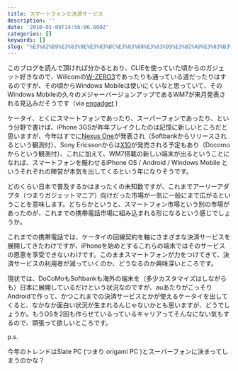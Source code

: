 ```yaml
---
title: スマートフォンと決済サービス
description: ''
date: '2010-01-09T14:56:06.000Z'
categories: []
keywords: []
slug: "%E3%82%B9%E3%83%9E%E3%83%BC%E3%83%88%E3%83%95%E3%82%A9%E3%83%B3%E3%81%A8%E6%B1%BA%E6%B8%88%E3%82%B5%E3%83%BC%E3%83%93%E3%82%B9"
---
```

このブログを読んで頂ければ分かるとおり、CLIEを使っていた頃からのガジェット好きなので、Willcomの[W-ZERO3](http://www.willcom-inc.com/ja/lineup/ws/004sh/index.html)であったりも通っている道だったりはするのですが、その頃からWindows Mobileは使いにくいなと思っていて、そのWindows Mobileの久々のメジャーバージョンアップであるWM7が来月発表される見込みだそうです（via [engadget](http://japanese.engadget.com/2010/01/08/windows-mobile-7/) )

ケータイ、とくにスマートフォンであったり、スーパーフォンであったり、という分野で書けば、iPhone 3GSが昨年ブレイクしたのは記憶に新しいところだと思いますが、今年はすでに[Nexus One](http://www.google.com/phone)が発表され（Softbankからリリースされるという観測付）、Sony Ericssonからは[X10](http://bit.ly/6BUWis)が発売される予定もあり（Docomoからという観測付）、これに加えて、WM7搭載の新しい端末が出るということになれば、スマートフォンを賑わせるiPhone OS / Android / Windows Mobile というそれぞれの陣営が本気を出してくるという年になりそうです。

どのくらい日本で普及するかはまったくの未知数ですが、これまでアーリーアダプタ（つまりガジェットマニア）向けだった市場が一気に一般にまで広がるということを意味します。どちらかというと、スマートフォン市場という別の市場があったのが、これまでの携帯電話市場に組み込まれる形になるという感じでしょうか。

これまでの携帯電話では、ケータイの回線契約を軸にさまざまな決済サービスを展開してきたわけですが、iPhoneを始めとするこれらの端末ではそのサービスの恩恵を享受できないわけです。このままスマートフォンが力をつけてきて、決済サービスの利用者が減っていくのか、どうなるのか興味深いところです。

現状では、DoCoMoもSoftbankも海外の端末を（多少カスタマイズはしながらも）日本に展開しているだけという状況なのですが、auあたりがこっそりAndroidで作って、かつこれまでの決済サービスとかが使えるケータイを出してくると、なかなか面白い状況が生まれるんじゃないかとも思いますが、どうでしょうか。もうOSを2回も作らせているっているキャリアってそんなにない気もするので、頑張って欲しいところです。

p.s.

今年のトレンドはSlate PC (つまり origami PC )とスーパーフォンに決まってしまうのかな？